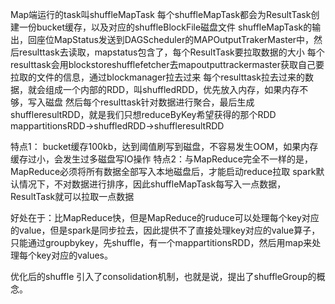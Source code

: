 Map端运行的task叫shuffleMapTask
每个shuffleMapTask都会为ResultTask创建一份bucket缓存，以及对应的shuffleBlockFile磁盘文件
shuffleMapTask的输出，回座位MapStatus发送到DAGScheduler的MAPOutputTrakerMaster中，然后resulttask去读取，mapstatus包含了，每个ResultTask要拉取数据的大小
每个resulttask会用blockstoreshufflefetcher去mapoutputtrackermaster获取自己要拉取的文件的信息，通过blockmanager拉去过来
每个resulttask拉去过来的数据，就会组成一个内部的RDD，叫shuffledRDD，优先放入内存，如果内存不够，写入磁盘
然后每个resulttask针对数据进行聚合，最后生成shuffleresultRDD，就是我们只想reduceByKey希望获得的那个RDD
mappartitionsRDD->shuffledRDD->shuffleresultRDD

特点1：
bucket缓存100kb，达到阈值刷写到磁盘，不容易发生OOM，如果内存缓存过小，会发生过多磁盘写IO操作
特点2：与MapReduce完全不一样的是，MapReduce必须将所有数据全部写入本地磁盘后，才能启动reduce拉取
spark默认情况下，不对数据进行排序，因此shuffleMapTask每写入一点数据，ResultTask就可以拉取一点数据

好处在于：比MapReduce快，但是MapReduce的ruduce可以处理每个key对应的value，但是spark是同步拉去，因此提供不了直接处理key对应的value算子，只能通过groupbykey，先shuffle，有一个mappartitionsRDD，然后用map来处理每个key对应的values。


优化后的shuffle
引入了consolidation机制，也就是说，提出了shuffleGroup的概念。